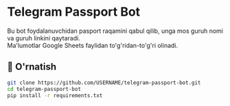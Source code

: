 # Telegram Passport Bot

Bu bot foydalanuvchidan pasport raqamini qabul qilib, unga mos guruh nomi va guruh linkini qaytaradi.  
Ma'lumotlar Google Sheets faylidan to'g'ridan-to'g'ri olinadi.

## 🚀 O'rnatish

```bash
git clone https://github.com/USERNAME/telegram-passport-bot.git
cd telegram-passport-bot
pip install -r requirements.txt
